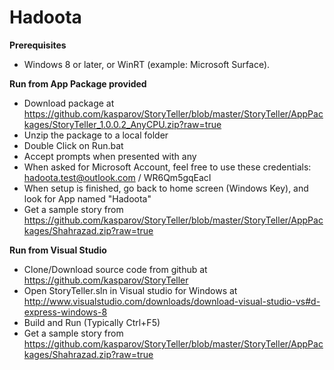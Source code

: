 Hadoota
===========

**Prerequisites**
- Windows 8 or later, or WinRT (example: Microsoft Surface).

**Run from App Package provided**
- Download package at https://github.com/kasparov/StoryTeller/blob/master/StoryTeller/AppPackages/StoryTeller_1.0.0.2_AnyCPU.zip?raw=true
- Unzip the package to a local folder
- Double Click on Run.bat
- Accept prompts when presented with any
- When asked for Microsoft Account, feel free to use these credentials: hadoota.test@outlook.com / WR6Qm5gqEacI
- When setup is finished, go back to home screen (Windows Key), and look for App named "Hadoota"
- Get a sample story from https://github.com/kasparov/StoryTeller/blob/master/StoryTeller/AppPackages/Shahrazad.zip?raw=true

**Run from Visual Studio**
- Clone/Download source code from github at https://github.com/kasparov/StoryTeller
- Open StoryTeller.sln in Visual studio for Windows at http://www.visualstudio.com/downloads/download-visual-studio-vs#d-express-windows-8
- Build and Run (Typically Ctrl+F5)
- Get a sample story from https://github.com/kasparov/StoryTeller/blob/master/StoryTeller/AppPackages/Shahrazad.zip?raw=true
